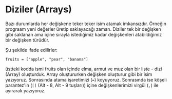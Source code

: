 # Diziler (Arrays)
Bazı durumlarda her değişkene teker teker isim atamak imkansızdır. Örneğin prograam yeni değerler üretip saklayacağı zaman. Diziler tek bir değişken gibi saklanan ama içine sırayla istediğimiz kadar değişkenleri atabildiğimiz bir değişken türüdür.

Şu şekilde ifade edilirler:

`fruits = ["apple", "pear", "banana"]`

üstteki kodda ismi fruits olan içinde elma, armut ve muz olan bir liste - dizi (Array) oluşturduk. Array oluştururken değişken oluşturur gibi bir isim yazıyoruz. Sonrasında atama işaretimizi (`=`) koyuyoruz. Sonrasında ise köşeli parantez'in (`[]` (Alt - 8, Alt - 9 tuşları)) içine değişkenlerimizi virgül (`,`) ile ayırarak yazıyoruz.
